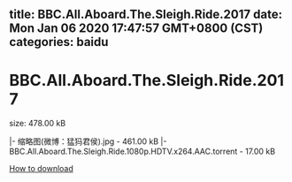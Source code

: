 
title: BBC.All.Aboard.The.Sleigh.Ride.2017
date: Mon Jan 06 2020 17:47:57 GMT+0800 (CST)    
categories: baidu
---

# BBC.All.Aboard.The.Sleigh.Ride.2017
size: 478.00 kB
 
 
|- 缩略图(微博：猛犸君侯).jpg - 461.00 kB
|- BBC.All.Aboard.The.Sleigh.Ride.1080p.HDTV.x264.AAC.torrent - 17.00 kB

[How to download](https://bpcam.bemobtrk.com/go/2ceec3aa-1ca2-46d6-b9ff-aaa5c184517c?jno=4311)